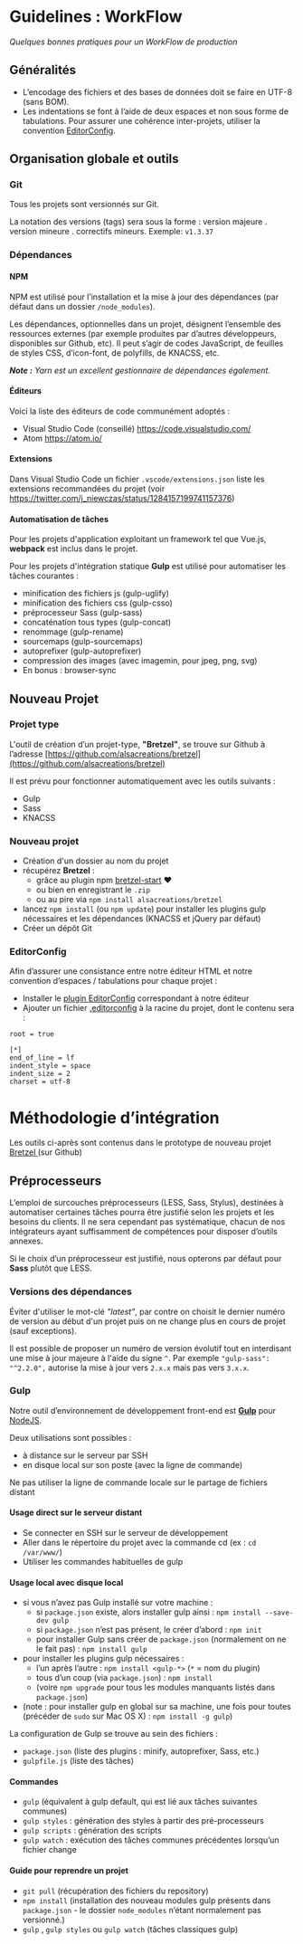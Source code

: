 # Guidelines : WorkFlow

_Quelques bonnes pratiques pour un WorkFlow de production_

## Généralités

* L’encodage des fichiers et des bases de données doit se faire en UTF-8 (sans BOM).
* Les indentations se font à l’aide de deux espaces et non sous forme de tabulations.
Pour assurer une cohérence inter-projets, utiliser la convention [EditorConfig](http://editorconfig.org/).

## Organisation globale et outils

### Git

Tous les projets sont versionnés sur Git.

La notation des versions (tags) sera sous la forme : version majeure . version mineure . correctifs mineurs. Exemple: `v1.3.37`

### Dépendances

#### NPM

NPM est utilisé pour l’installation et la mise à jour des dépendances (par défaut dans un dossier `/node_modules`).

Les dépendances, optionnelles dans un projet, désignent l’ensemble des ressources externes (par exemple produites par d’autres développeurs, disponibles sur Github, etc). Il peut s’agir de codes JavaScript, de feuilles de styles CSS, d’icon-font, de polyfills, de KNACSS, etc.

_**Note :** Yarn est un excellent gestionnaire de dépendances également._

#### Éditeurs

Voici la liste des éditeurs de code communément adoptés :

* Visual Studio Code (conseillé) <https://code.visualstudio.com/>
* Atom <https://atom.io/>

#### Extensions

Dans Visual Studio Code un fichier `.vscode/extensions.json` liste les extensions recommandées du projet (voir <https://twitter.com/j_niewczas/status/1284157199741157376>)

#### Automatisation de tâches

Pour les projets d'application exploitant un framework tel que Vue.js, **webpack** est inclus dans le projet.

Pour les projets d'intégration statique **Gulp** est utilisé pour automatiser les tâches courantes :

* minification des fichiers js (gulp-uglify)
* minification des fichiers css (gulp-csso)
* préprocesseur Sass (gulp-sass)
* concaténation tous types (gulp-concat)
* renommage (gulp-rename)
* sourcemaps (gulp-sourcemaps)
* autoprefixer (gulp-autoprefixer)
* compression des images (avec imagemin, pour jpeg, png, svg)
* En bonus : browser-sync

## Nouveau Projet

### Projet type

L'outil de création d’un projet-type, **"Bretzel"**, se trouve sur Github à l’adresse [https://github.com/alsacreations/bretzel](https://github.com/alsacreations/bretzel)

Il est prévu pour fonctionner automatiquement avec les outils suivants :

* Gulp
* Sass
* KNACSS

### Nouveau projet

* Création d'un dossier au nom du projet
* récupérez **Bretzel** :
    * grâce au plugin npm [bretzel-start](https://github.com/alsacreations/bretzel-start) ❤
    * ou bien en enregistrant le `.zip`
    * ou au pire via `npm install alsacreations/bretzel`
* lancez `npm install` (ou `npm update`) pour installer les plugins gulp nécessaires et les dépendances (KNACSS et jQuery par défaut)
* Créer un dépôt Git

### EditorConfig

Afin d’assurer une consistance entre notre éditeur HTML et notre convention d’espaces / tabulations pour chaque projet :

* Installer le [plugin EditorConfig](http://editorconfig.org/#download) correspondant à notre éditeur
* Ajouter un fichier [.editorconfig](http://editorconfig.org/) à la racine du projet, dont le contenu sera :

```
root = true

[*]
end_of_line = lf
indent_style = space
indent_size = 2
charset = utf-8
```

# Méthodologie d’intégration

Les outils ci-après sont contenus dans le prototype de nouveau projet [Bretzel](https://github.com/alsacreations/bretzel)[ ](https://github.com/alsacreations/bretzel)(sur Github)

## Préprocesseurs

L’emploi de surcouches préprocesseurs (LESS, Sass, Stylus), destinées à automatiser certaines tâches pourra être justifié selon les projets et les besoins du clients. Il ne sera cependant pas systématique, chacun de nos intégrateurs ayant suffisamment de compétences pour disposer d’outils annexes.

Si le choix d’un préprocesseur est justifié, nous opterons par défaut pour **Sass** plutôt que LESS.

### Versions des dépendances

Éviter d'utiliser le mot-clé _"latest"_, par contre on choisit le dernier numéro de version au début d'un projet puis on ne change plus en cours de projet (sauf exceptions).

Il est possible de proposer un numéro de version évolutif tout en interdisant une mise à jour majeure à l'aide du signe `^`. Par exemple `"gulp-sass": "^2.2.0",` autorise la mise à jour vers `2.x.x` mais pas vers `3.x.x`.

### Gulp

Notre outil d’environnement de développement front-end est **[Gulp](http://gulpjs.com/)** pour [NodeJS](https://www.npmjs.com/).

Deux utilisations sont possibles :

* à distance sur le serveur par SSH
* en disque local sur son poste (avec la ligne de commande)

Ne pas utiliser la ligne de commande locale sur le partage de fichiers distant

#### Usage direct sur le serveur distant

* Se connecter en SSH sur le serveur de développement
* Aller dans le répertoire du projet avec la commande cd (ex : `cd /var/www/`)
* Utiliser les commandes habituelles de gulp


#### Usage local avec disque local

* si vous n’avez pas Gulp installé sur votre machine :
    * si `package.json` existe,  alors installer gulp ainsi : `npm install --save-dev gulp`
    * si `package.json` n’est pas présent, le créer d’abord : `npm init`
    * pour installer Gulp sans créer de `package.json` (normalement on ne le fait pas) : `npm install gulp`
* pour installer les plugins gulp nécessaires :
    * l’un après l’autre :  `npm install <gulp-*>` (`*` = nom du plugin)
    * tous d’un coup (via `package.json`) : `npm install`
    * (voire `npm upgrade` pour tous les modules manquants listés dans `package.json`)
* (note : pour installer gulp en global sur sa machine, une fois pour toutes (précéder de `sudo` sur Mac OS X) : `npm install -g gulp`)

La configuration de Gulp se trouve au sein des fichiers :

* `package.json` (liste des plugins : minify, autoprefixer, Sass, etc.)
* `gulpfile.js` (liste des tâches)

#### Commandes

* `gulp` (équivalent à gulp default, qui est lié aux tâches suivantes communes)
* `gulp styles` : génération des styles à partir des pré-processeurs
* `gulp scripts` : génération des scripts
* `gulp watch` : exécution des tâches communes précédentes lorsqu’un fichier change

#### Guide pour reprendre un projet

* `git pull` (récupération des fichiers du repository)
* `npm install` (installation des nouveau modules gulp présents dans `package.json` - le dossier `node_modules` n’étant normalement pas versionné.)
* `gulp` , `gulp styles` ou `gulp watch` (tâches classiques gulp)
